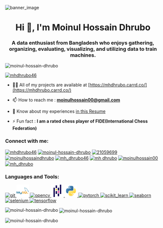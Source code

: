 ![banner_image](https://github.com/moinul-hossain-dhrubo/moinul-hossain-dhrubo/assets/122023969/c6b1f449-71df-4469-a929-584bc9ee14dd)
<h1 align="center">Hi 👋, I'm Moinul Hossain Dhrubo</h1>
<h3 align="center">A data enthusiast from Bangladesh who enjoys gathering, organizing, evaluating, visualizing, and utilizing data to train machines.</h3>

<p align="left"> <img src="https://komarev.com/ghpvc/?username=moinul-hossain-dhrubo&label=Profile%20views&color=0e75b6&style=flat" alt="moinul-hossain-dhrubo" /> </p>

<p align="left"> <a href="https://twitter.com/mhdhrubo46" target="blank"><img src="https://img.shields.io/twitter/follow/mhdhrubo46?logo=twitter&style=for-the-badge" alt="mhdhrubo46" /></a> </p>

- 👨‍💻 All of my projects are available at [https://mhdhrubo.carrd.co/](https://mhdhrubo.carrd.co/)

- 📫 How to reach me : **moinulhossain00@gmail.com**

- 📄 Know about my experiences [in this Resume](https://docs.google.com/document/d/18WHfWV4eACsocebj1qMJyUE5gNllL-rBMVwmqEwU3OE/edit)

- ⚡ Fun fact : **I am a rated chess player of FIDE(International Chess Federation)**

<h3 align="left">Connect with me:</h3>
<p align="left">
<a href="https://twitter.com/mhdhrubo46" target="blank"><img align="center" src="https://raw.githubusercontent.com/rahuldkjain/github-profile-readme-generator/master/src/images/icons/Social/twitter.svg" alt="mhdhrubo46" height="30" width="40" /></a>
<a href="https://linkedin.com/in/moinul-hossain-dhrubo" target="blank"><img align="center" src="https://raw.githubusercontent.com/rahuldkjain/github-profile-readme-generator/master/src/images/icons/Social/linked-in-alt.svg" alt="moinul-hossain-dhrubo" height="30" width="40" /></a>
<a href="https://stackoverflow.com/users/21059699" target="blank"><img align="center" src="https://raw.githubusercontent.com/rahuldkjain/github-profile-readme-generator/master/src/images/icons/Social/stack-overflow.svg" alt="21059699" height="30" width="40" /></a>
<a href="https://kaggle.com/moinulhossaindhrubo" target="blank"><img align="center" src="https://raw.githubusercontent.com/rahuldkjain/github-profile-readme-generator/master/src/images/icons/Social/kaggle.svg" alt="moinulhossaindhrubo" height="30" width="40" /></a>
<a href="https://instagram.com/mh_dhrubo46" target="blank"><img align="center" src="https://raw.githubusercontent.com/rahuldkjain/github-profile-readme-generator/master/src/images/icons/Social/instagram.svg" alt="mh_dhrubo46" height="30" width="40" /></a>
<a href="https://www.youtube.com/c/mh dhrubo" target="blank"><img align="center" src="https://raw.githubusercontent.com/rahuldkjain/github-profile-readme-generator/master/src/images/icons/Social/youtube.svg" alt="mh dhrubo" height="30" width="40" /></a>
<a href="https://www.hackerrank.com/moinulhossain00" target="blank"><img align="center" src="https://raw.githubusercontent.com/rahuldkjain/github-profile-readme-generator/master/src/images/icons/Social/hackerrank.svg" alt="moinulhossain00" height="30" width="40" /></a>
<a href="https://www.leetcode.com/mh_dhrubo" target="blank"><img align="center" src="https://raw.githubusercontent.com/rahuldkjain/github-profile-readme-generator/master/src/images/icons/Social/leet-code.svg" alt="mh_dhrubo" height="30" width="40" /></a>
</p>

<h3 align="left">Languages and Tools:</h3>
<p align="left"> <a href="https://git-scm.com/" target="_blank" rel="noreferrer"> <img src="https://www.vectorlogo.zone/logos/git-scm/git-scm-icon.svg" alt="git" width="40" height="40"/> </a> <a href="https://www.mysql.com/" target="_blank" rel="noreferrer"> <img src="https://raw.githubusercontent.com/devicons/devicon/master/icons/mysql/mysql-original-wordmark.svg" alt="mysql" width="40" height="40"/> </a> <a href="https://opencv.org/" target="_blank" rel="noreferrer"> <img src="https://www.vectorlogo.zone/logos/opencv/opencv-icon.svg" alt="opencv" width="40" height="40"/> </a> <a href="https://pandas.pydata.org/" target="_blank" rel="noreferrer"> <img src="https://raw.githubusercontent.com/devicons/devicon/2ae2a900d2f041da66e950e4d48052658d850630/icons/pandas/pandas-original.svg" alt="pandas" width="40" height="40"/> </a> <a href="https://www.python.org" target="_blank" rel="noreferrer"> <img src="https://raw.githubusercontent.com/devicons/devicon/master/icons/python/python-original.svg" alt="python" width="40" height="40"/> </a> <a href="https://pytorch.org/" target="_blank" rel="noreferrer"> <img src="https://www.vectorlogo.zone/logos/pytorch/pytorch-icon.svg" alt="pytorch" width="40" height="40"/> </a> <a href="https://scikit-learn.org/" target="_blank" rel="noreferrer"> <img src="https://upload.wikimedia.org/wikipedia/commons/0/05/Scikit_learn_logo_small.svg" alt="scikit_learn" width="40" height="40"/> </a> <a href="https://seaborn.pydata.org/" target="_blank" rel="noreferrer"> <img src="https://seaborn.pydata.org/_images/logo-mark-lightbg.svg" alt="seaborn" width="40" height="40"/> </a> <a href="https://www.selenium.dev" target="_blank" rel="noreferrer"> <img src="https://raw.githubusercontent.com/detain/svg-logos/780f25886640cef088af994181646db2f6b1a3f8/svg/selenium-logo.svg" alt="selenium" width="40" height="40"/> </a> <a href="https://www.tensorflow.org" target="_blank" rel="noreferrer"> <img src="https://www.vectorlogo.zone/logos/tensorflow/tensorflow-icon.svg" alt="tensorflow" width="40" height="40"/> </a> </p>

<p><img align="left" src="https://github-readme-stats.vercel.app/api/top-langs?username=moinul-hossain-dhrubo&show_icons=true&locale=en&layout=compact" alt="moinul-hossain-dhrubo" /></p>

<p>&nbsp;<img align="center" src="https://github-readme-stats.vercel.app/api?username=moinul-hossain-dhrubo&show_icons=true&locale=en" alt="moinul-hossain-dhrubo" /></p>

<p><img align="center" src="https://github-readme-streak-stats.herokuapp.com/?user=moinul-hossain-dhrubo&" alt="moinul-hossain-dhrubo" /></p>
